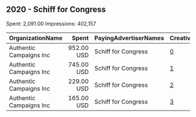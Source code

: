 ## 2020 - Schiff for Congress 
Spent: 2,091.00
Impressions: 402,157

|OrganizationName|Spent|PayingAdvertiserNames|CreativeUrls|Impressions|Genders|AgeBrackets|CountryCodes|BillingAddresses|CandidateBallotInformation|
|:---|---:|:---|:---|---:|:---|:---|:---|:---|:---|
|Authentic Campaigns Inc|952.00 USD|Schiff for Congress|[0](https://www.snap.com/political-ads/asset/815891bd0d40df612cd451e9cf27b9ea8958e8b05f881fe42c4ef274c141a6e2?mediaType=mp4)|166,209||18-35|united states|"1211 Connecticut Ave,Washington,20036,US"|Schiff for Congress|
|Authentic Campaigns Inc|745.00 USD|Schiff for Congress|[1](https://www.snap.com/political-ads/asset/337f69b3a92711f38d51e2ae058777c652da1ea3aa8de08c48b8acc3d01bbe64?mediaType=mp4)|122,375||18-35|united states|"1211 Connecticut Ave,Washington,20036,US"|Schiff for Congress|
|Authentic Campaigns Inc|229.00 USD|Schiff for Congress|[2](https://www.snap.com/political-ads/asset/815891bd0d40df612cd451e9cf27b9ea8958e8b05f881fe42c4ef274c141a6e2?mediaType=mp4)|66,127||18-35|united states|"1211 Connecticut Ave,Washington,20036,US"|Schiff for Congress|
|Authentic Campaigns Inc|165.00 USD|Schiff for Congress|[3](https://www.snap.com/political-ads/asset/337f69b3a92711f38d51e2ae058777c652da1ea3aa8de08c48b8acc3d01bbe64?mediaType=mp4)|47,446||18-35|united states|"1211 Connecticut Ave,Washington,20036,US"|Schiff for Congress|
